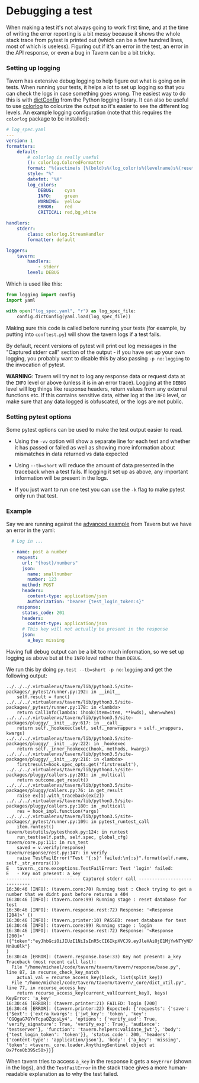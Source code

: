 # Debugging a test

When making a test it's not always going to work first time, and at the time of
writing the error reporting is a bit messy because it shows the whole stack
trace from pytest is printed out (which can be a few hundred lines, most of
which is useless). Figuring out if it's an error in the test, an error in the
API response, or even a bug in Tavern can be a bit tricky.

### Setting up logging

Tavern has extensive debug logging to help figure out what is going on in tests.
When running your tests, it helps a lot to set up logging so that you can check
the logs in case something goes wrong. The easiest way to do this is with
[dictConfig](https://docs.python.org/3/library/logging.config.html#logging.config.dictConfig)
from the Python logging library. It can also be useful to use
[colorlog](https://pypi.org/project/colorlog/) to colourize the output so it's
easier to see the different log levels. An example logging configuration (note that this requires
the `colorlog` package to be installed):

```yaml
# log_spec.yaml
---
version: 1
formatters:
    default:
        # colorlog is really useful
        (): colorlog.ColoredFormatter
        format: "%(asctime)s [%(bold)s%(log_color)s%(levelname)s%(reset)s]: (%(bold)s%(name)s:%(lineno)d%(reset)s) %(message)s"
        style: "%"
        datefmt: "%X"
        log_colors:
            DEBUG:    cyan
            INFO:     green
            WARNING:  yellow
            ERROR:    red
            CRITICAL: red,bg_white

handlers:
    stderr:
        class: colorlog.StreamHandler
        formatter: default

loggers:
    tavern:
        handlers:
            - stderr
        level: DEBUG

```

Which is used like this:

```python
from logging import config
import yaml

with open("log_spec.yaml", "r") as log_spec_file:
    config.dictConfig(yaml.load(log_spec_file))
```

Making sure this code is called before running your tests (for example, by
putting into `conftest.py`) will show the tavern logs if a test fails.

By default, recent versions of pytest will print out log messages in the
"Captured stderr call" section of the output - if you have set up your own
logging, you probably want to disable this by also passing `-p no:logging` to
the invocation of pytest.

**WARNING**: Tavern will try not to log any response data or request data at the `INFO` level or
above (unless it is in an error trace). Logging at the `DEBUG` level will log things like response
headers, return values from any external functions etc. If this contains sensitive data, either
log at the `INFO` level, or make sure that any data logged is obfuscated, or the logs are not public.

### Setting pytest options

Some pytest options can be used to make the test output easier to read.

- Using the `-vv` option will show a separate line for each test and whether it
  has passed or failed as well as showing more information about mismatches in
  data returned vs data expected

- Using `--tb=short` will reduce the amount of data presented in the traceback
  when a test fails. If logging it set up as above, any important information
  will be present in the logs.

- If you just want to run one test you can use the `-k` flag to make pytest only
  run that test.

### Example

Say we are running against the [advanced example](https://github.com/taverntesting/tavern/tree/master/example/advanced)
from Tavern but we have an error in the yaml:

```yaml
  # Log in ...

  - name: post a number
    request:
      url: "{host}/numbers"
      json:
        name: smallnumber
        number: 123
      method: POST
      headers:
        content-type: application/json
        Authorization: "bearer {test_login_token:s}"
    response:
      status_code: 201
      headers:
        content-type: application/json
      # This key will not actually be present in the response
      json:
        a_key: missing
```

Having full debug output can be a bit too much information, so we set up logging
as above but at the `INFO` level rather than `DEBUG`.

We run this by doing `py.test --tb=short -p no:logging` and get the following
output:

```
../../../.virtualenvs/tavern/lib/python3.5/site-packages/_pytest/runner.py:192: in __init__
    self.result = func()
../../../.virtualenvs/tavern/lib/python3.5/site-packages/_pytest/runner.py:178: in <lambda>
    return CallInfo(lambda: ihook(item=item, **kwds), when=when)
../../../.virtualenvs/tavern/lib/python3.5/site-packages/pluggy/__init__.py:617: in __call__
    return self._hookexec(self, self._nonwrappers + self._wrappers, kwargs)
../../../.virtualenvs/tavern/lib/python3.5/site-packages/pluggy/__init__.py:222: in _hookexec
    return self._inner_hookexec(hook, methods, kwargs)
../../../.virtualenvs/tavern/lib/python3.5/site-packages/pluggy/__init__.py:216: in <lambda>
    firstresult=hook.spec_opts.get('firstresult'),
../../../.virtualenvs/tavern/lib/python3.5/site-packages/pluggy/callers.py:201: in _multicall
    return outcome.get_result()
../../../.virtualenvs/tavern/lib/python3.5/site-packages/pluggy/callers.py:76: in get_result
    raise ex[1].with_traceback(ex[2])
../../../.virtualenvs/tavern/lib/python3.5/site-packages/pluggy/callers.py:180: in _multicall
    res = hook_impl.function(*args)
../../../.virtualenvs/tavern/lib/python3.5/site-packages/_pytest/runner.py:109: in pytest_runtest_call
    item.runtest()
tavern/testutils/pytesthook.py:124: in runtest
    run_test(self.path, self.spec, global_cfg)
tavern/core.py:111: in run_test
    saved = v.verify(response)
tavern/response/rest.py:147: in verify
    raise TestFailError("Test '{:s}' failed:\n{:s}".format(self.name, self._str_errors()))
E   tavern._core.exceptions.TestFailError: Test 'login' failed:
E   - Key not present: a_key
---------------------------- Captured stderr call -----------------------------
16:30:46 [INFO]: (tavern.core:70) Running test : Check trying to get a number that we didnt post before returns a 404
16:30:46 [INFO]: (tavern.core:99) Running stage : reset database for test
16:30:46 [INFO]: (tavern.response.rest:72) Response: '<Response [204]>' ()
16:30:46 [INFO]: (tavern.printer:10) PASSED: reset database for test
16:30:46 [INFO]: (tavern.core:99) Running stage : login
16:30:46 [INFO]: (tavern.response.rest:72) Response: '<Response [200]>' ({"token":"eyJhbGciOiJIUzI1NiIsInR5cCI6IkpXVCJ9.eyJleHAiOjE1MjYwNTYyNDYsImF1ZCI6InRlc3RzZXJ2ZXIiLCJzdWIiOiJ0ZXN0LXVzZXIifQ.p7pwb_u_iNiYfqjTQS4Cj3mH4XDTeAoMjKn-Nn8u0lk"}
)
16:30:46 [ERROR]: (tavern.response.base:33) Key not present: a_key
Traceback (most recent call last):
  File "/home/michael/code/tavern/tavern/tavern/response/base.py", line 87, in recurse_check_key_match
    actual_val = recurse_access_key(block, list(split_key))
  File "/home/michael/code/tavern/tavern/tavern/_core/dict_util.py", line 77, in recurse_access_key
    return recurse_access_key(current_val[current_key], keys)
KeyError: 'a_key'
16:30:46 [ERROR]: (tavern.printer:21) FAILED: login [200]
16:30:46 [ERROR]: (tavern.printer:22) Expected: {'requests': {'save': {'$ext': {'extra_kwargs': {'jwt_key': 'token', 'key': 'CGQgaG7GYvTcpaQZqosLy4', 'options': {'verify_aud': True, 'verify_signature': True, 'verify_exp': True}, 'audience': 'testserver'}, 'function': 'tavern.helpers:validate_jwt'}, 'body': {'test_login_token': 'token'}}, 'status_code': 200, 'headers': {'content-type': 'application/json'}, 'body': {'a_key': 'missing', 'token': <tavern._core.loader.AnythingSentinel object at 0x7fce0b395c50>}}}
```

When tavern tries to access `a_key` in the response it gets a `KeyError` (shown
in the logs), and the `TestFailError` in the stack trace gives a more
human-readable explanation as to why the test failed.
